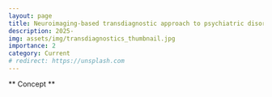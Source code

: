 ```yaml
---
layout: page
title: Neuroimaging-based transdiagnostic approach to psychiatric disorders in adolescents
description: 2025-
img: assets/img/transdiagnostics_thumbnail.jpg
importance: 2
category: Current
# redirect: https://unsplash.com
---
```


** Concept **

